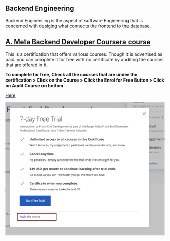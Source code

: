 ## Backend Engineering 
Backend Engineering is the aspect of software Engineering that is concerned with desiging what connects the frontend to the database.

## [A. Meta Backend Developer Coursera course](https://www.coursera.org/professional-certificates/meta-back-end-developer)

This is a certification that offers various courses. Though it is advertised as paid, you can complete it for free with no certificate by auditing the courses that are offered in it. 

**To complete for free, Check all the courses that are under the certification > Click on the Course > Click the Enrol for Free Button > Click on Audit Course on bottom**

[Here](https://www.coursera.org/professional-certificates/meta-back-end-developer)

![Alt text](image.png)

